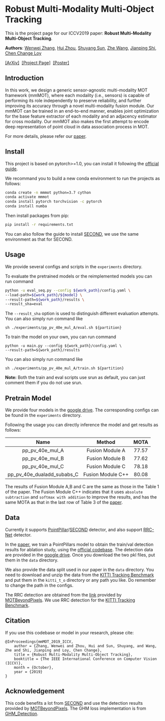 # Robust Multi-Modality Multi-Object Tracking

This is the project page for our ICCV2019 paper: **Robust Multi-Modality Multi-Object Tracking**.

**Authors**: [Wenwei Zhang](http://zhangwenwei.cn), [Hui Zhou](https://scholar.google.com/citations?user=i35tdbMAAAAJ&hl=zh-CN), [Shuyang Sun](https://kevin-ssy.github.io/), [Zhe Wang](https://wang-zhe.me/), [Jianping Shi](http://shijianping.me/), [Chen Change Loy](http://personal.ie.cuhk.edu.hk/~ccloy/)

[[ArXiv]](https://arxiv.org/abs/1909.03850)&nbsp;  [[Project Page]](#)&nbsp;  [[Poster]](http://zhangwenwei.cn/files/mmMOT_poster_final.pdf)

## Introduction

In this work, we design a generic sensor-agnostic multi-modality MOT framework (mmMOT), where each modality (i.e., sensors) is capable of performing its role independently to preserve reliability, and further improving its accuracy through a novel multi-modality fusion module. Our mmMOT can be trained in an end-to-end manner, enables joint optimization for the base feature extractor of each modality and an adjacency estimator for cross modality. Our mmMOT also makes the first attempt to encode deep representation of point cloud in data association process in MOT. 

For more details, please refer our [paper](https://arxiv.org/abs/1909.03850).

## Install

This project is based on pytorch>=1.0, you can install it following the [official guide](https://pytorch.org/get-started/locally/).

We recommand you to build a new conda environment to run the projects as follows:
```bash
conda create -n mmmot python=3.7 cython
conda activate mmmot
conda install pytorch torchvision -c pytorch
conda install numba
```

Then install packages from pip:
```bash
pip install -r requirements.txt
```

You can also follow the guide to install [SECOND](https://github.com/traveller59/second.pytorch), we use the same environment as that for SECOND.


## Usage

We provide several configs and scripts in the `experiments` directory. 

To evaluate the pretrained models or the reimplemented models you can run command
```bash
python -u eval_seq.py --config ${work_path}/config.yaml \
--load-path=${work_path}/${model} \
--result-path=${work_path}/results \
--result_sha=eval
```
The `--result_sha` option is used to distinguish different evaluation attempts.
You can also simply run command like
```
sh ./experiments/pp_pv_40e_mul_A/eval.sh ${partition}
```

To train the model on your own, you can run command
```
python -u main.py --config ${work_path}/config.yaml \
--result-path=${work_path}/results 
```
You can also simply run command like
```
sh ./experiments/pp_pv_40e_mul_A/train.sh ${partition}
```

**Note:** Both the train and eval scripts use srun as default, you can just comment them if you do not use srun.


## Pretrain Model

We provide four models in the [google drive](https://drive.google.com/open?id=1IJ6rWSJw-BExQP-N25RNmQzUeTYSmwj6). 
The corresponding configs can be found in the `experiments` directory.

Following the usage you can directly inference the model and get results as follows:


|    Name    |  Method  | MOTA |
| :-----------: | :-----: | :--: |
|pp_pv_40e_mul_A|Fusion Module A| 77.57|
|pp_pv_40e_mul_B|Fusion Module B| 77.62|
|pp_pv_40e_mul_C|Fusion Module C| 78.18|
|pp_pv_40e_dualadd_subabs_C|Fusion Module C++| 80.08|

The results of Fusion Module A,B and C are the same as those in the Table 1 of the paper.
The Fusion Module C++ indicates that it uses `absolute subtraction` and `softmax with addition` to improve the results, and has the same MOTA as that in the last row of Table 3 of the [paper](https://arxiv.org/abs/1909.03850).


## Data

Currently it supports [PointPillar](https://github.com/nutonomy/second.pytorch)/[SECOND](https://github.com/traveller59/second.pytorch) detector, and also support [RRC-Net](https://github.com/xiaohaoChen/rrc_detection) detector.

In the [paper](https://arxiv.org/abs/1909.03850), we train a PointPillars model to obtain the train/val detection results for ablation study, using the [official codebase](https://github.com/nutonomy/second.pytorch). The detection data are provided in the [google drive](https://drive.google.com/open?id=1IJ6rWSJw-BExQP-N25RNmQzUeTYSmwj6). Once you download the two pkl files, put them in the `data` directory.

We also provide the data split used in our paper in the `data` directory. You need to download and unzip the data from the [KITTI Tracking Benchmark](http://www.cvlibs.net/datasets/kitti/eval_tracking.php) and put them in the `kitti_t_o` directory or any path you like.
Do remember to change the path in the configs.

The RRC detection are obtained from the [link](https://drive.google.com/file/d/1ZR1qEf2qjQYA9zALLl-ZXuWhqG9lxzsM/view) provided by [MOTBeyondPixels](https://github.com/JunaidCS032/MOTBeyondPixels). We use RRC detection for the [KITTI Tracking Benchmark](http://www.cvlibs.net/datasets/kitti/eval_tracking.php).


## Citation

If you use this codebase or model in your research, please cite:
```
@InProceedings{mmMOT_2019_ICCV,
    author = {Zhang, Wenwei and Zhou, Hui and Sun, Shuyang, and Wang, Zhe and Shi, Jianping and Loy, Chen Change},
    title = {Robust Multi-Modality Multi-Object Tracking},
    booktitle = {The IEEE International Conference on Computer Vision (ICCV)},
    month = {October},
    year = {2019}
}
```

## Acknowledgement

This code benefits a lot from [SECOND](https://github.com/traveller59/second.pytorch) and use the detection results provided by [MOTBeyondPixels](https://github.com/JunaidCS032/MOTBeyondPixels). The GHM loss implementation is from [GHM_Detection](https://github.com/libuyu/GHM_Detection).

